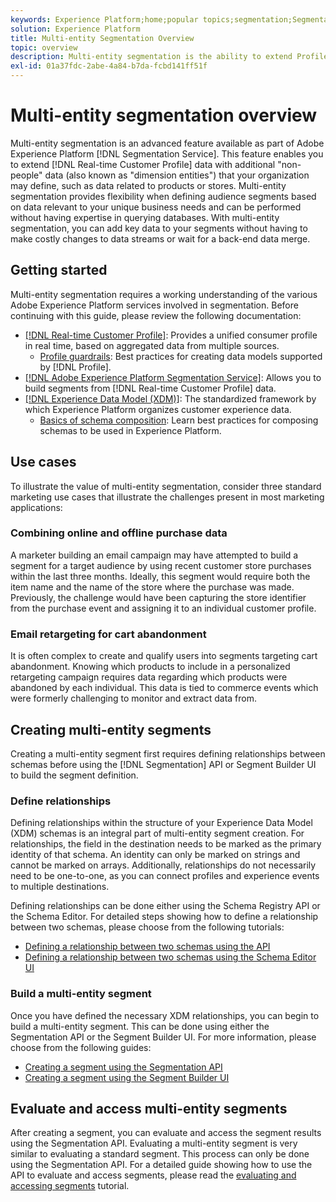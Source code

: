 ```yaml
---
keywords: Experience Platform;home;popular topics;segmentation;Segmentation;segment service;segments;Segments;multi-entity;multi-entity segmentation;multi-entity segments;
solution: Experience Platform
title: Multi-entity Segmentation Overview
topic: overview
description: Multi-entity segmentation is the ability to extend Profile data with additional data based on products, stores, or other non-profile classes. Once connected, data from additional classes becomes available as if they were native to the Profile schema.
exl-id: 01a37fdc-2abe-4a84-b7da-fcbd141ff51f
---
```

# Multi-entity segmentation overview

Multi-entity segmentation is an advanced feature available as part of Adobe Experience Platform [!DNL Segmentation Service]. This feature enables you to extend [!DNL Real-time Customer Profile] data with additional "non-people" data (also known as "dimension entities") that your organization may define, such as data related to products or stores. Multi-entity segmentation provides flexibility when defining audience segments based on data relevant to your unique business needs and can be performed without having expertise in querying databases. With multi-entity segmentation, you can add key data to your segments without having to make costly changes to data streams or wait for a back-end data merge.

## Getting started

Multi-entity segmentation requires a working understanding of the various Adobe Experience Platform services involved in segmentation. Before continuing with this guide, please review the following documentation:

* [[!DNL Real-time Customer Profile]](../profile/home.md): Provides a unified consumer profile in real time, based on aggregated data from multiple sources.
  * [Profile guardrails](../profile/guardrails.md): Best practices for creating data models supported by [!DNL Profile].
* [[!DNL Adobe Experience Platform Segmentation Service]](./home.md): Allows you to build segments from [!DNL Real-time Customer Profile] data.
* [[!DNL Experience Data Model (XDM)]](../xdm/home.md): The standardized framework by which Experience Platform organizes customer experience data.
  * [Basics of schema composition](../xdm/schema/composition.md#union): Learn best practices for composing schemas to be used in Experience Platform.

## Use cases

To illustrate the value of multi-entity segmentation, consider three standard marketing use cases that illustrate the challenges present in most marketing applications:

### Combining online and offline purchase data

A marketer building an email campaign may have attempted to build a segment for a target audience by using recent customer store purchases within the last three months. Ideally, this segment would require both the item name and the name of the store where the purchase was made. Previously, the challenge would have been capturing the store identifier from the purchase event and assigning it to an individual customer profile.

### Email retargeting for cart abandonment

It is often complex to create and qualify users into segments targeting cart abandonment. Knowing which products to include in a personalized retargeting campaign requires data regarding which products were abandoned by each individual. This data is tied to commerce events which were formerly challenging to monitor and extract data from.

## Creating multi-entity segments

Creating a multi-entity segment first requires defining relationships between schemas before using the [!DNL Segmentation] API or Segment Builder UI to build the segment definition.

### Define relationships

Defining relationships within the structure of your Experience Data Model (XDM) schemas is an integral part of multi-entity segment creation. For relationships, the field in the destination needs to be marked as the primary identity of that schema. An identity can only be marked on strings and cannot be marked on arrays. Additionally, relationships do not necessarily need to be one-to-one, as you can connect profiles and experience events to multiple destinations. 

Defining relationships can be done either using the Schema Registry API or the Schema Editor. For detailed steps showing how to define a relationship between two schemas, please choose from the following tutorials:

* [Defining a relationship between two schemas using the API](../xdm/tutorials/relationship-api.md)
* [Defining a relationship between two schemas using the Schema Editor UI](../xdm/tutorials/relationship-ui.md)

### Build a multi-entity segment

Once you have defined the necessary XDM relationships, you can begin to build a multi-entity segment. This can be done using either the Segmentation API or the Segment Builder UI. For more information, please choose from the following guides:

* [Creating a segment using the Segmentation API](./tutorials/create-a-segment.md)
* [Creating a segment using the Segment Builder UI](./ui/overview.md)

## Evaluate and access multi-entity segments

After creating a segment, you can evaluate and access the segment results using the Segmentation API. Evaluating a multi-entity segment is very similar to evaluating a standard segment. This process can only be done using the Segmentation API. For a detailed guide showing how to use the API to evaluate and access segments, please read the [evaluating and accessing segments](./tutorials/evaluate-a-segment.md) tutorial.
